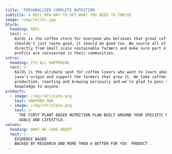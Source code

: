 ```yaml
---
title: 'PERSONALIZED COMPLETE NUTRITION '
subtitle: A RDCL NEW WAY TO GET WHAT YOU NEED TO THRIVE
image: /img/reishi.jpg
blurb:
  heading: RDCL
  text: >-
    Kaldi is the coffee store for everyone who believes that great coffee
    shouldn't just taste good, it should do good too. We source all of our beans
    directly from small scale sustainable farmers and make sure part of the
    profits are reinvested in their communities.
intro:
  heading: ITS ALL HAPPENING
  text: >-
    Kaldi is the ultimate spot for coffee lovers who want to learn about their
    java’s origin and support the farmers that grew it. We take coffee
    production, roasting and brewing seriously and we’re glad to pass that
    knowledge to anyone.
products:
  - image: /img/rdclalpha.png
    text: ANOTHER ONE
  - image: /img/rdclalpha.png
    text: >-
      THE FIRST PLANT BASED NUTRITION PLAN BUILT AROUND YOUR SPECIFIC NEEDS,
      GOALS AND LIFESTYLE.
values:
  heading: WHAT WE CARE ABOUT
  text: |-
    EVIDENCE BASED 
    BACKED BY RESEARCH AND MORE THEN A BETTER FOR YOU  PRODUCT .
---
```


